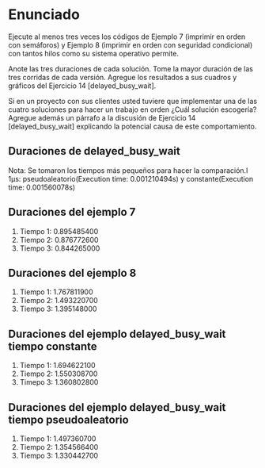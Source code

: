 # Enunciado

Ejecute al menos tres veces los códigos de Ejemplo 7 (imprimir en orden con semáforos) y Ejemplo 8 (imprimir en orden con seguridad condicional) con tantos hilos como su sistema operativo permite.

Anote las tres duraciones de cada solución. Tome la mayor duración de las tres corridas de cada versión. Agregue los resultados a sus cuadros y gráficos del Ejercicio 14 [delayed_busy_wait].

Si en un proyecto con sus clientes usted tuviere que implementar una de las cuatro soluciones para hacer un trabajo en orden ¿Cuál solución escogería? Agregue además un párrafo a la discusión de Ejercicio 14 [delayed_busy_wait] explicando la potencial causa de este comportamiento.

## Duraciones de delayed_busy_wait

Nota: Se tomaron los tiempos más pequeños para hacer la comparación.l
1µs: pseudoaleatorio(Execution time: 0.001210494s) y constante(Execution time: 0.001560078s)

## Duraciones del ejemplo 7

1. Tiempo 1: 0.895485400
1. Tiempo 2: 0.876772600
1. Tiempo 3: 0.844265000

## Duraciones del ejemplo 8

1. Tiempo 1: 1.767811900
1. Tiempo 2: 1.493220700
1. Tiempo 3: 1.395148000

## Duraciones del ejemplo delayed_busy_wait tiempo constante

1. Tiempo 1: 1.694622100
1. Tiempo 2: 1.550308700
1. Timepo 3: 1.360802800

## Duraciones del ejemplo delayed_busy_wait tiempo pseudoaleatorio

1. Tiempo 1: 1.497360700
1. Tiempo 2: 1.354566400
1. Tiempo 3: 1.330442700
